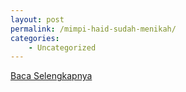 ```yaml
---
layout: post
permalink: /mimpi-haid-sudah-menikah/
categories:
    - Uncategorized
---
```


[Baca Selengkapnya](/02)